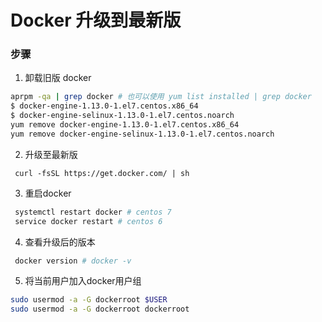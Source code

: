 # Docker 升级到最新版

### 步骤
1. 卸载旧版 docker
```sh
aprpm -qa | grep docker # 也可以使用 yum list installed | grep docker
$ docker-engine-1.13.0-1.el7.centos.x86_64
$ docker-engine-selinux-1.13.0-1.el7.centos.noarch
yum remove docker-engine-1.13.0-1.el7.centos.x86_64
yum remove docker-engine-selinux-1.13.0-1.el7.centos.noarch
```
2. 升级至最新版
```shell
 curl -fsSL https://get.docker.com/ | sh
```
3. 重启docker
```sh
 systemctl restart docker # centos 7
 service docker restart # centos 6
```
4. 查看升级后的版本
```sh
 docker version # docker -v
```

5. 将当前用户加入docker用户组
```sh
sudo usermod -a -G dockerroot $USER
sudo usermod -a -G dockerroot dockerroot
```



